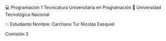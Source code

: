 💻 Programación 1
Tecnicatura Universitaria en Programación
📍 Universidad Tecnológica Nacional

✨ Estudiante
Nombre: Carchano Tur Nicolás Exequiel

Comisión 3
